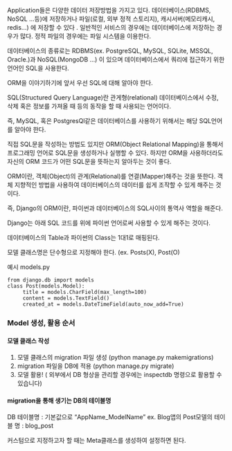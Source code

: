 ﻿ 
Application들은 다양한 데이터 저장방법을 가지고 있다.
데이터베이스(RDBMS, NoSQL …등)에 저장하거나 파일(로컬, 외부 정적 스토리지), 캐시서버(메모리캐시, redis…) 에 저장할 수 있다
.
일반적인 서비스의 경우에는 데이터베이스에 저장하는 경우가 많다. 정적 파일의 경우에는 파일 시스템을 이용한다.

데이터베이스의 종류로는 RDBMS(ex. PostgreSQL, MySQL, SQLite, MSSQL, Oracle.)과 NoSQL(MongoDB ...) 이 있으며 데이터베이스에서 쿼리에 접근하기 위한 언어인 SQL을 사용한다.



ORM을 이야기하기에 앞서 우선 SQL에 대해 알아야 한다.

SQL(Structured Query Language)란
관게형(relational) 데이터베이스에서 수정, 삭제 혹은 정보를 가져올 때 등의 동작을 할 때 사용되는 언어이다.

즉, MySQL, 혹은 PostgresQl같은 데이터베이스를 사용하기 위해서는 해당 SQL언어를 알아야 한다.

직접 SQL문을 작성하는 방법도 있지만 ORM(Object Relational Mapping)을 통해서 프로그래밍 언어로 SQL문을 생성하거나 실행할 수 있다. 하지만 ORM을 사용하더라도 자신의 ORM 코드가 어떤 SQL문을 뜻하는지 알아두는 것이 좋다.

ORM이란, 객체(Object)의 관계(Relational)를 연결(Mapper)해주는 것을 뜻한다. 객체 지향적인 방법을 사용하여 데이터베이스의 데이터를 쉽게 조작할 수 있게 해주는 것이다.

즉, Django의 ORM이란, 파이썬과 데이터베이스의 SQL사이의 통역사 역할을 해준다.

Django는 아래 SQL 코드를 위에 파이썬 언어로써 사용할 수 있게 해주는 것이다.


데이터베이스의 Table과 파이썬의 Class는 1대1로 매핑된다.

모델 클래스명은 단수형으로 지정해야 한다. (ex. Posts(X), Post(O)

예시 models.py 
```
from django.db import models
class Post(models.Model):
     title = models.CharField(max_length=100)
     content = models.TextField()
     created_at = models.DateTimeField(auto_now_add=True)
```

### Model 생성, 활용 순서
#### 모델 클래스 작성

1. 모델 클래스의 migration 파일 생성 (python manage.py makemigrations)
2. migration 파일을 DB에 적용 (python manage.py migrate)
3. 모델 활용!
( 외부에서 DB 형상을 관리할 경우에는 inspectdb 명령으로 활용할 수 있습니다)

#### migration을 통해 생기는 DB의 테이블명
DB 테이블명 : 기본값으로 “AppName_ModelName”
ex. Blog앱의 Post모델의 테이블 명 : blog_post

커스텀으로 지정하고자 할 때는 Meta클래스를 생성하여 설정하면 된다.
